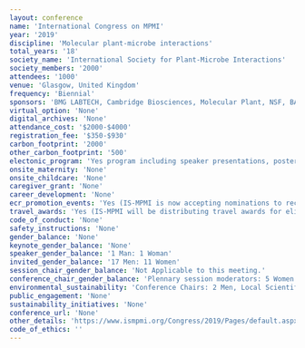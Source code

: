 ```yaml
---
layout: conference 
name: 'International Congress on MPMI​'
year: '2019'
discipline: 'Molecular plant-microbe interactions'
total_years: '18'
society_name: 'International Society for Plant-Microbe Interactions'
society_members: '2000'
attendees: '1000'
venue: 'Glasgow, United Kingdom'
frequency: 'Biennial'
sponsors: 'BMG LABTECH, Cambridge Biosciences, Molecular Plant, NSF, BASF, PLOS Biology, CLF Plant Climatics, LI-COR, MPMI, Poly Tech, USDA, Burleigh Dodds Science Publishing, Journal of Experimental Botany'
virtual_option: 'None'
digital_archives: 'None'
attendance_cost: '$2000-$4000'
registration_fee: '$350-$930'
carbon_footprint: '2000'
other_carbon_footprint: '500'
electonic_program: 'Yes program including speaker presentations, posters and abstract book is onlie in html format.'
onsite_maternity: 'None'
onsite_childcare: 'None'
caregiver_grant: 'None'
career_development: 'None'
ecr_promotion_events: 'Yes (IS-MPMI is now accepting nominations to recognize an outstanding young investigator for research in the area of molecular plant-microbe interactions. Self-nominations are welcome and encouraged. One award of $1,000 is available and includes a featured presentation by the awardee at the IS-MPMI XVIII Congress.Nominees must have been in an independent, full-time research position for no more than seven years as of the date of the next IS-MPMI congress (time taken off for child-rearing does not count in this limit and other special circumstances may be evaluated at the discretion of the committee). '
travel_awards: 'Yes (IS-MPMI will be distributing travel awards for eligible students, post-docs, and early career professionals to attend the IS-MPMI XVIII Congress. Awards up to $1,500 (depending on travel distance) will be given to pay for registration, travel, and/or lodging expenses. Award selection will be based on the quality of the applicants science reflected in the research abstract, impact statement and curriculum vita.)'
code_of_conduct: 'None'
safety_instructions: 'None'
gender_balance: 'None'
keynote_gender_balance: 'None'
speaker_gender_balance: '1 Man: 1 Woman'
invited_gender_balance: '17 Men: 11 Women'
session_chair_gender_balance: 'Not Applicable to this meeting.'
conference_chair_gender_balance: 'Plennary session moderators: 5 Women: 2 Men'
environmental_sustainability: 'Conference Chairs: 2 Men, Local Scientific Committee: 15 Men: 12 Women'
public_engagement: 'None'
sustainability_initiatives: 'None'
conference_url: 'None'
other_details: 'https://www.ismpmi.org/Congress/2019/Pages/default.aspx'
code_of_ethics: ''
---
```

